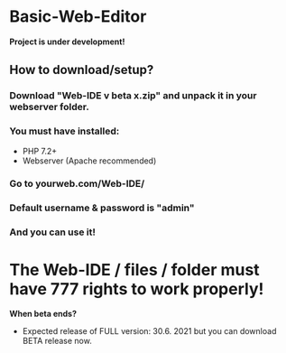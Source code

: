 # Basic-Web-Editor
__Project is under development!__

## How to download/setup?
### Download "Web-IDE v beta x.zip" and unpack it in your webserver folder.
### You must have installed:
- PHP 7.2+
- Webserver (Apache recommended)
### Go to yourweb.com/Web-IDE/
### Default username & password is "admin"
### And you can use it!

# The Web-IDE / files / folder must have 777 rights to work properly!

__When beta ends?__
- Expected release of FULL version: 30.6. 2021 but you can download BETA release now.
